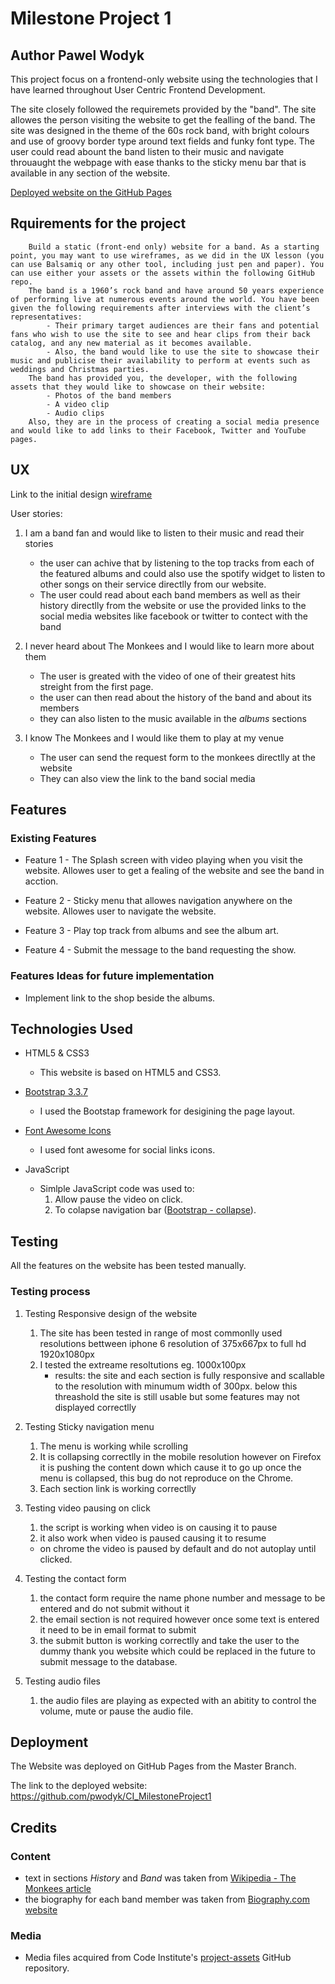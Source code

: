 # Milestone Project 1 
## Author Pawel Wodyk

 This project focus on a frontend-only website using the technologies that I have learned throughout User Centric Frontend Development.  

 The site closely followed the requiremets provided by the "band". The site allowes the person visiting the website to get the fealling of the band. The site was designed in the theme of the 60s rock band, with bright colours and use of groovy border type around text fields and funky font type.
 The user could read abount the band listen to their music and navigate throuaught the webpage with ease thanks to the sticky menu bar that is available in any section of the website.
 
[Deployed website on the GitHub Pages](https://github.com/pwodyk/CI_MilestoneProject1)

## Rquirements for the project

``` text
    Build a static (front-end only) website for a band. As a starting point, you may want to use wireframes, as we did in the UX lesson (you can use Balsamiq or any other tool, including just pen and paper). You can use either your assets or the assets within the following GitHub repo.
    The band is a 1960’s rock band and have around 50 years experience of performing live at numerous events around the world. You have been given the following requirements after interviews with the client’s representatives:
        - Their primary target audiences are their fans and potential fans who wish to use the site to see and hear clips from their back catalog, and any new material as it becomes available.
        - Also, the band would like to use the site to showcase their music and publicise their availability to perform at events such as weddings and Christmas parties.
    The band has provided you, the developer, with the following assets that they would like to showcase on their website:
        - Photos of the band members
        - A video clip
        - Audio clips
    Also, they are in the process of creating a social media presence and would like to add links to their Facebook, Twitter and YouTube pages.
```

## UX

Link to the initial design [wireframe](UX-Files/)

User stories:

1. I am a band fan and would like to listen to their music and read their stories
    - the user can achive that by listening to the top tracks from each of the featured albums and could also use the spotify widget to listen to other songs on their service directlly from our website.
    - The user could read about each band members as well as their history directlly from the website or use the provided links to the social media websites like facebook or twitter to contect with the band

2. I never heard about The Monkees and I would like to learn more about them
    - The user is greated with the video of one of their greatest hits streight from the first page.
    - the user can then read about the history of the band and about its members 
    - they can also listen to the music available in the *albums* sections

3. I know The Monkees and I would like them to play at my venue
    - The user can send the request form to the monkees directlly at the website
    - They can also view the link to the band social media

## Features

### Existing Features

- Feature 1 - The Splash screen with video playing when you visit the website. Allowes user to get a fealing of the website and see the band in acction.

- Feature 2 - Sticky menu that allowes navigation anywhere on the website. Allowes user to navigate the website.

- Feature 3 - Play top track from albums and see the album art.

- Feature 4 - Submit the message to the band requesting the show.

### Features Ideas for future implementation

- Implement link to the shop beside the albums.

## Technologies Used

- HTML5 & CSS3
  - This website is based on HTML5 and CSS3.

- [Bootstrap 3.3.7](https://getbootstrap.com/docs/3.3/)
  - I used the Bootstap framework for desigining the page layout.

- [Font Awesome Icons](https://fontawesome.com/)
  - I used font awesome for social links icons.

- JavaScript
  - Simlple JavaScript code was used to:
    1. Allow pause the video on click.
    2. To colapse navigation bar ([Bootstrap - collapse](https://getbootstrap.com/docs/3.3/javascript/#collapse)).

## Testing

All the features on the website has been tested manually.

### Testing process

1. Testing Responsive design of the website
    1. The site has been tested in range of most commonlly used resolutions bettween iphone 6 resolution of 375x667px to full hd 1920x1080px
    2. I tested the extreame resoltutions eg. 1000x100px
        - results: the site and each section is fully responsive and scallable to the resolution with minumum width of 300px. below this threashold the site is still usable but some features may not displayed correctlly

2. Testing Sticky navigation menu
    1. The menu is working while scrolling
    2. It is collapsing correctlly in the mobile resolution however on Firefox it is pushing the content down which cause it to go up once the menu is collapsed, this bug do not reproduce on the Chrome.
    3. Each section link is working correctlly

3. Testing video pausing on click
    1. the script is working when video is on causing it to pause
    2. it also work when video is paused causing it to resume
    - on chrome the video is paused by default and do not autoplay until clicked.

4. Testing the contact form
    1. the contact form require the name phone number and message to be entered and do not submit without it
    2. the email section is not required however once some text is entered it need to be in email format to submit
    3. the submit button is working correctlly and take the user to the dummy thank you website which could be replaced in the future to submit message to the database.

5. Testing audio files
    1. the audio files are playing as expected with an abitity to control the volume, mute or pause the audio file.


## Deployment

The Website was deployed on GitHub Pages from the Master Branch.

The link to the deployed website:
    https://github.com/pwodyk/CI_MilestoneProject1

## Credits

### Content

- text in sections *History* and *Band* was taken from [Wikipedia - The Monkees article](https://en.wikipedia.org/wiki/The_Monkees)
- the biography for each band member was taken from [Biography.com website](https://www.biography.com/)

### Media

- Media files acquired from Code Institute's [project-assets](https://github.com/Code-Institute-Org/project-assets) GitHub repository.